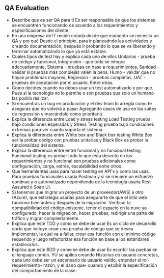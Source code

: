 ## QA Evaluation

- Describe que es ser QA para tí
  Es ser responsable de que los sistemas se encuentren funcionando de acuerdo a los requerimientos y especificaciones del cliente.
- En una empresa de IT recién creada desde que momento se necesita un QA y por qué
  Desde el principio, para ir planeadndo las actividades y creando documentación, después ir probando lo que se va liberando y terminar   automatizando lo que ya está estable.
- Cuales tipos de test hay y explica cada uno de ellos
  Unitarios - prueba de código y funcional, Integración - que todo se integre adecuadamente, Sistema - pruebas en base a requerimientos, Sanidad - validar si pruebas más complejas valen la pena, Humo - validar que no hayan problemas mayores, Regresión - pruebas completas, UAT - pruebas de aceptación por el usuario. Entre otras.
- Como decides cuando no debes usar un test automatizado y por que.
  Pues si la tecnología no lo permite o son pruebas qus solo un humano las podría realizar.
- Si encuentras un bug en producción y el dev team lo arregla como te aseguras que no volverá a pasar
  Agregando casos de uso en las suites de regression y marcándolo como prioritario.
- Explica la diferencia entre Load y stress testing
  Load Testing prueba bajo condiciones esperadas y Stress Testing prueba bajo condiciones extremas para ver cuanto soporta el sistema.
- Explica la  diferencia entre White box and Black box testing
  White Box ser'ia probar código con pruebas unitarias y Black Box es probar la funcionalidad del sistema.
- Explica la diferencia entre entre funcional y no funcional testing
  Funcional testing es probar todo lo que esta descrito en los requerimientos y no funcional son pruebas adicionales como configuración, carga, estrés, escalabilidad entre otros.
- Que herramientas usas para hacer testing en API's y como las usas.
  Para pruebas funcionales usaría Postman y si se rreuiere un esfuerzo continuo y o automatizado dependiendo de la tecnología usaría Rest     Assured o Soap UI.
- Si tenemos que migrar un proyecto de un proveedor(AWS) a otro (Azure), que estrategia usarías para asegurarte de que el sitio web funciona bien antes y después de la migración.
  Verificar la compatibilidad del código existente, tener el espacio en la nuve ya configurado, hacer la migración, hacer pruebas, redirigir una parte del tráfico y migrar compleetamente.
- Explica que este TDD y como se debe de usar
  Es un ciclo de desarrollo corto que incluye crear una prueba de código que se desea implementar, la cual va a fallar, crear esa función con el minimo código requerido y luego refactorizar esa función en base a los estándares establecidos.
- Explica que este BDD y como se debe de usar
  Es escribir las puebas en el lenguaje común. YU se aplica creando Historias de usuario concretas, cada uno debe ser un esceneario de usuario valido, entender el rol-requerimiento- razón, y el dado que- cuando y escibir la especificación del comportamiento de la clase.
